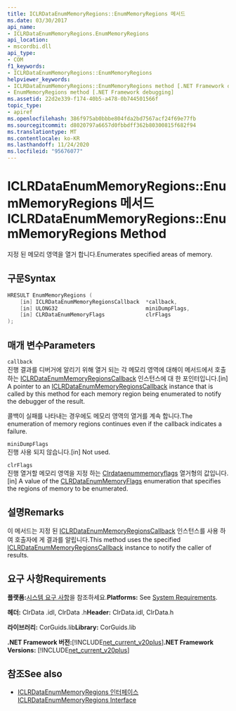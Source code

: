 ```yaml
---
title: ICLRDataEnumMemoryRegions::EnumMemoryRegions 메서드
ms.date: 03/30/2017
api_name:
- ICLRDataEnumMemoryRegions.EnumMemoryRegions
api_location:
- mscordbi.dll
api_type:
- COM
f1_keywords:
- ICLRDataEnumMemoryRegions::EnumMemoryRegions
helpviewer_keywords:
- ICLRDataEnumMemoryRegions::EnumMemoryRegions method [.NET Framework debugging]
- EnumMemoryRegions method [.NET Framework debugging]
ms.assetid: 22d2e339-f174-40b5-a478-0b744501566f
topic_type:
- apiref
ms.openlocfilehash: 386f975ab0bbbe804fda2bd7567acf24f69e77fb
ms.sourcegitcommit: d8020797a6657d0fbbdff362b80300815f682f94
ms.translationtype: MT
ms.contentlocale: ko-KR
ms.lasthandoff: 11/24/2020
ms.locfileid: "95676077"
---
```

# <a name="iclrdataenummemoryregionsenummemoryregions-method"></a><span data-ttu-id="4762a-102">ICLRDataEnumMemoryRegions::EnumMemoryRegions 메서드</span><span class="sxs-lookup"><span data-stu-id="4762a-102">ICLRDataEnumMemoryRegions::EnumMemoryRegions Method</span></span>

<span data-ttu-id="4762a-103">지정 된 메모리 영역을 열거 합니다.</span><span class="sxs-lookup"><span data-stu-id="4762a-103">Enumerates specified areas of memory.</span></span>  
  
## <a name="syntax"></a><span data-ttu-id="4762a-104">구문</span><span class="sxs-lookup"><span data-stu-id="4762a-104">Syntax</span></span>  
  
```cpp  
HRESULT EnumMemoryRegions (  
    [in] ICLRDataEnumMemoryRegionsCallback  *callback,  
    [in] ULONG32                            miniDumpFlags,  
    [in] CLRDataEnumMemoryFlags             clrFlags  
);  
```  
  
## <a name="parameters"></a><span data-ttu-id="4762a-105">매개 변수</span><span class="sxs-lookup"><span data-stu-id="4762a-105">Parameters</span></span>  

 `callback`  
 <span data-ttu-id="4762a-106">진행 결과를 디버거에 알리기 위해 열거 되는 각 메모리 영역에 대해이 메서드에서 호출 하는 [ICLRDataEnumMemoryRegionsCallback](iclrdataenummemoryregionscallback-interface.md) 인스턴스에 대 한 포인터입니다.</span><span class="sxs-lookup"><span data-stu-id="4762a-106">[in] A pointer to an [ICLRDataEnumMemoryRegionsCallback](iclrdataenummemoryregionscallback-interface.md) instance that is called by this method for each memory region being enumerated to notify the debugger of the result.</span></span>  
  
 <span data-ttu-id="4762a-107">콜백이 실패를 나타내는 경우에도 메모리 영역의 열거를 계속 합니다.</span><span class="sxs-lookup"><span data-stu-id="4762a-107">The enumeration of memory regions continues even if the callback indicates a failure.</span></span>  
  
 `miniDumpFlags`  
 <span data-ttu-id="4762a-108">진행 사용 되지 않습니다.</span><span class="sxs-lookup"><span data-stu-id="4762a-108">[in] Not used.</span></span>  
  
 `clrFlags`  
 <span data-ttu-id="4762a-109">진행 열거할 메모리 영역을 지정 하는 [Clrdataenummemoryflags](clrdataenummemoryflags-enumeration.md) 열거형의 값입니다.</span><span class="sxs-lookup"><span data-stu-id="4762a-109">[in] A value of the [CLRDataEnumMemoryFlags](clrdataenummemoryflags-enumeration.md) enumeration that specifies the regions of memory to be enumerated.</span></span>  
  
## <a name="remarks"></a><span data-ttu-id="4762a-110">설명</span><span class="sxs-lookup"><span data-stu-id="4762a-110">Remarks</span></span>  

 <span data-ttu-id="4762a-111">이 메서드는 지정 된 [ICLRDataEnumMemoryRegionsCallback](iclrdataenummemoryregionscallback-interface.md) 인스턴스를 사용 하 여 호출자에 게 결과를 알립니다.</span><span class="sxs-lookup"><span data-stu-id="4762a-111">This method uses the specified [ICLRDataEnumMemoryRegionsCallback](iclrdataenummemoryregionscallback-interface.md) instance to notify the caller of results.</span></span>  
  
## <a name="requirements"></a><span data-ttu-id="4762a-112">요구 사항</span><span class="sxs-lookup"><span data-stu-id="4762a-112">Requirements</span></span>  

 <span data-ttu-id="4762a-113">**플랫폼:**[시스템 요구 사항](../../get-started/system-requirements.md)을 참조하세요.</span><span class="sxs-lookup"><span data-stu-id="4762a-113">**Platforms:** See [System Requirements](../../get-started/system-requirements.md).</span></span>  
  
 <span data-ttu-id="4762a-114">**헤더:** ClrData .idl, ClrData .h</span><span class="sxs-lookup"><span data-stu-id="4762a-114">**Header:** ClrData.idl, ClrData.h</span></span>  
  
 <span data-ttu-id="4762a-115">**라이브러리:** CorGuids.lib</span><span class="sxs-lookup"><span data-stu-id="4762a-115">**Library:** CorGuids.lib</span></span>  
  
 <span data-ttu-id="4762a-116">**.NET Framework 버전:**[!INCLUDE[net_current_v20plus](../../../../includes/net-current-v20plus-md.md)]</span><span class="sxs-lookup"><span data-stu-id="4762a-116">**.NET Framework Versions:** [!INCLUDE[net_current_v20plus](../../../../includes/net-current-v20plus-md.md)]</span></span>  
  
## <a name="see-also"></a><span data-ttu-id="4762a-117">참조</span><span class="sxs-lookup"><span data-stu-id="4762a-117">See also</span></span>

- [<span data-ttu-id="4762a-118">ICLRDataEnumMemoryRegions 인터페이스</span><span class="sxs-lookup"><span data-stu-id="4762a-118">ICLRDataEnumMemoryRegions Interface</span></span>](iclrdataenummemoryregions-interface.md)
